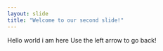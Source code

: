 ```yaml
---
layout: slide
title: "Welcome to our second slide!"
---
```

Hello world i am here 
Use the left arrow to go back!
